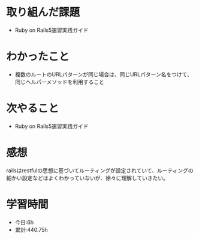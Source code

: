 # 取り組んだ課題
- Ruby on Rails5速習実践ガイド
# わかったこと
- 複数のルートのURLパターンが同じ場合は、同じURLパターン名をつけて、同じヘルパーメソッドを利用すること
# 次やること
- Ruby on Rails5速習実践ガイド
# 感想
railsはrestfulの思想に基づいてルーティングが設定されていて、ルーティングの細かい設定などはよくわかっていないが、徐々に理解していきたい。
# 学習時間
- 今日:6h
- 累計:440.75h